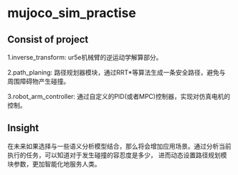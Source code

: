 # mujoco_sim_practise

## Consist of project

1.inverse_transform:
ur5e机械臂的逆运动学解算部分。

2.path_planing:
路径规划器模块，通过RRT*等算法生成一条安全路径，避免与周围障碍物产生碰撞。

3.robot_arm_controller:
通过自定义的PID(或者MPC)控制器，实现对仿真电机的控制。

## Insight

在未来如果选择与一些语义分析模型结合，那么将会增加应用场景。通过分析当前执行的任务，可以知道对于发生碰撞的容忍度是多少，
进而动态设置路径规划模块参数，更加智能化地服务人类。